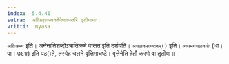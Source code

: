 ```yaml
---
index:  5.4.46
sutra:  अतिग्रहाव्यथनक्षेपेष्वकत्र्तरि तृतीयायाः।
vritti:  nyasa
---
```


`अतिक्रम्य` इति। अनेनातिशब्दोऽत्रातिक्रमे वत्र्तत इति दर्शयति। `अचलनमध्यथनम्()` इति। `व्यथभयचलनयोः` (धा।पा। ७६४) इति पठ()ते, तस्येह चलने वृत्तिमाचष्टे। वृत्तेनेति हेतौ करणे वा तृतीया॥
